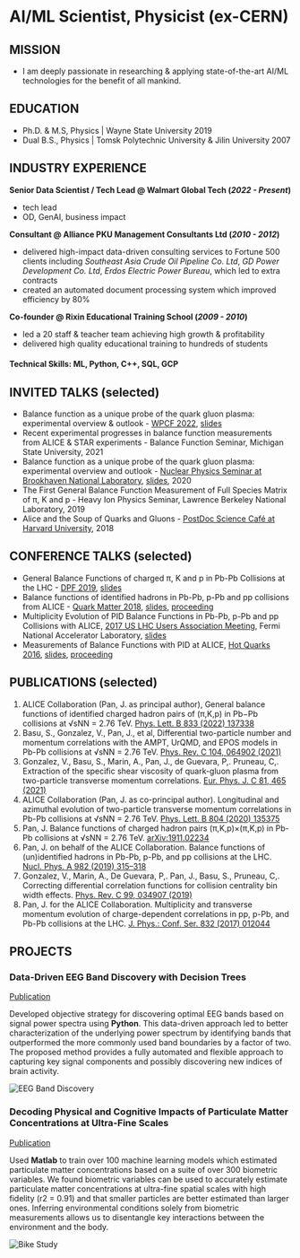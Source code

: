# AI/ML Scientist, Physicist (ex-CERN)

## MISSION
- I am deeply passionate in researching & applying state-of-the-art AI/ML technologies for the benefit of all mankind.

## EDUCATION
- Ph.D. & M.S, Physics | Wayne State University 2019
- Dual B.S., Physics | Tomsk Polytechnic University & Jilin University 2007

## INDUSTRY EXPERIENCE
**Senior Data Scientist / Tech Lead @ Walmart Global Tech (_2022 - Present_)**
- tech lead
- OD, GenAI, business impact

**Consultant @ Alliance PKU Management Consultants Ltd (_2010 - 2012_)**
- delivered high-impact data-driven consulting services to Fortune 500 clients including _Southeast Asia Crude Oil Pipeline Co. Ltd_, _GD Power Development Co. Ltd_, _Erdos Electric Power Bureau_, which led to extra contracts
- created an automated document processing system which improved efficiency by 80%

**Co-founder @ Rixin Educational Training School (_2009 - 2010_)**
- led a 20 staff & teacher team achieving high growth & profitability
- delivered high quality educational training to hundreds of students


#### Technical Skills: ML, Python, C++, SQL, GCP


## INVITED TALKS (selected)
- Balance function as a unique probe of the quark gluon plasma: experimental overview & outlook - [WPCF 2022](https://indico.frib.msu.edu/event/50/), [slides](https://indico.frib.msu.edu/event/50/contributions/1195/)
- Recent experimental progresses in balance function measurements from ALICE & STAR experiments - Balance Function Seminar, Michigan State University, 2021
- Balance function as a unique probe of the quark gluon plasma: experimental overview and outlook - [Nuclear Physics Seminar at Brookhaven National Laboratory](https://indico.bnl.gov/category/174/), [slides](https://indico.bnl.gov/event/7136/), 2020
- The First General Balance Function Measurement of Full Species Matrix of π, K and p - Heavy Ion Physics Seminar, Lawrence Berkeley National Laboratory, 2019
- Alice and the Soup of Quarks and Gluons - [PostDoc Science Café at Harvard University](https://postdoc.fas.harvard.edu/event/10th-postdoc-science-cafe-2018?delta=0), 2018


## CONFERENCE TALKS (selected)
- General Balance Functions of charged π, K and p in Pb-Pb Collisions at the LHC - [DPF 2019](https://indico.cern.ch/event/782953/), [slides](https://indico.cern.ch/event/782953/contributions/3461183/)
- Balance functions of identified hadrons in Pb-Pb, p-Pb and pp collisions from ALICE - [Quark Matter 2018](https://indico.cern.ch/event/656452/), [slides](https://indico.cern.ch/event/656452/contributions/2869863/), [proceeding](https://www.sciencedirect.com/science/article/pii/S0375947418302100?via%3Dihub)
- Multiplicity Evolution of PID Balance Functions in Pb-Pb, p-Pb and pp Collisions with ALICE, [2017 US LHC Users Association Meeting](https://indico.fnal.gov/event/15068/), Fermi National Accelerator Laboratory, [slides](https://indico.fnal.gov/event/15068/contributions/28978/)
- Measurements of Balance Functions with PID at ALICE, [Hot Quarks 2016](https://indico.cern.ch/event/507867/), [slides](https://indico.cern.ch/event/507867/contributions/2218129/), [proceeding](https://iopscience.iop.org/article/10.1088/1742-6596/832/1/012044)


## PUBLICATIONS (selected)
1. ALICE Collaboration (Pan, J. as principal author), General balance functions of identified charged hadron pairs of (π,K,p) in Pb−Pb collisions at √sNN = 2.76 TeV. [Phys. Lett. B 833 (2022) 137338](https://www.sciencedirect.com/science/article/pii/S0370269322004725?via%3Dihub)
2. Basu, S., Gonzalez, V., Pan, J., et al, Differential two-particle number and momentum correlations with the AMPT, UrQMD, and EPOS models in Pb-Pb collisions at √sNN = 2.76 TeV. [Phys. Rev. C 104, 064902 (2021)](https://journals.aps.org/prc/abstract/10.1103/PhysRevC.104.064902)
3. Gonzalez, V., Basu, S., Marin, A., Pan, J., de Guevara, P,. Pruneau, C,. Extraction of the specific shear viscosity of quark-gluon plasma from two-particle transverse momentum correlations. [Eur. Phys. J. C 81, 465 (2021)](https://link.springer.com/article/10.1140/epjc/s10052-021-09260-z)
4. ALICE Collaboration (Pan, J. as co-principal author). Longitudinal and azimuthal evolution of two-particle transverse momentum correlations in Pb-Pb collisions at √sNN = 2.76 TeV. [Phys. Lett. B 804 (2020) 135375](https://www.sciencedirect.com/science/article/pii/S0370269320301799?via%3Dihub)
5. Pan, J. Balance functions of charged hadron pairs (π,K,p)×(π,K,p) in Pb-Pb collisions at √sNN = 2.76 TeV. [arXiv:1911.02234](https://arxiv.org/abs/1911.02234)
6. Pan, J. on behalf of the ALICE Collaboration. Balance functions of (un)identified hadrons in Pb-Pb, p-Pb, and pp collisions at the LHC. [Nucl. Phys. A 982 (2019) 315–318](https://www.sciencedirect.com/science/article/pii/S0375947418302100?via%3Dihub)
7. Gonzalez, V., Marin, A., De Guevara, P,. Pan, J., Basu, S., Pruneau, C,. Correcting differential correlation functions for collision centrality bin width effects. [Phys. Rev. C 99, 034907 (2019)](https://journals.aps.org/prc/abstract/10.1103/PhysRevC.99.034907)
8. Pan, J. for the ALICE Collaboration. Multiplicity and transverse momentum evolution of charge-dependent correlations in pp, p-Pb, and Pb-Pb collisions at the LHC. [J. Phys.: Conf. Ser. 832 (2017) 012044](https://iopscience.iop.org/article/10.1088/1742-6596/832/1/012044)


## PROJECTS
### Data-Driven EEG Band Discovery with Decision Trees
[Publication](https://www.mdpi.com/1424-8220/22/8/3048)

Developed objective strategy for discovering optimal EEG bands based on signal power spectra using **Python**. This data-driven approach led to better characterization of the underlying power spectrum by identifying bands that outperformed the more commonly used band boundaries by a factor of two. The proposed method provides a fully automated and flexible approach to capturing key signal components and possibly discovering new indices of brain activity.

![EEG Band Discovery](/assets/img/eeg_band_discovery.jpeg)

### Decoding Physical and Cognitive Impacts of Particulate Matter Concentrations at Ultra-Fine Scales
[Publication](https://www.mdpi.com/1424-8220/22/11/4240)

Used **Matlab** to train over 100 machine learning models which estimated particulate matter concentrations based on a suite of over 300 biometric variables. We found biometric variables can be used to accurately estimate particulate matter concentrations at ultra-fine spatial scales with high fidelity (r2 = 0.91) and that smaller particles are better estimated than larger ones. Inferring environmental conditions solely from biometric measurements allows us to disentangle key interactions between the environment and the body.

![Bike Study](/assets/img/bike_study.jpeg)

